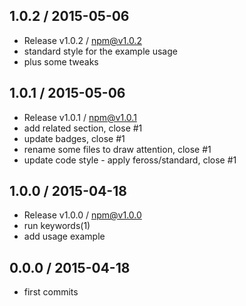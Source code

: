 

## 1.0.2 / 2015-05-06
- Release v1.0.2 / npm@v1.0.2
- standard style for the example usage
- plus some tweaks

## 1.0.1 / 2015-05-06
- Release v1.0.1 / npm@v1.0.1
- add related section, close #1
- update badges, close #1
- rename some files to draw attention, close #1
- update code style - apply feross/standard, close #1

## 1.0.0 / 2015-04-18
- Release v1.0.0 / npm@v1.0.0
- run keywords(1)
- add usage example

## 0.0.0 / 2015-04-18
- first commits